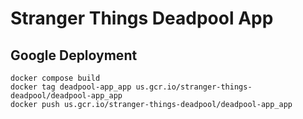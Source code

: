 # Stranger Things Deadpool App

## Google Deployment

```
docker compose build
docker tag deadpool-app_app us.gcr.io/stranger-things-deadpool/deadpool-app_app
docker push us.gcr.io/stranger-things-deadpool/deadpool-app_app
```
